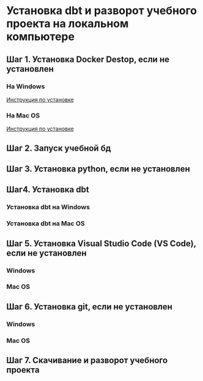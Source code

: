 # Установка dbt и разворот учебного проекта на локальном компьютере

## Шаг 1. Установка Docker Destop, если не установлен

### На Windows
[Инструкция по установке](https://github.com/amelinvladimir/docker_course/blob/main/%D0%A3%D1%81%D1%82%D0%B0%D0%BD%D0%BE%D0%B2%D0%BA%D0%B0%20Docker%20%D0%BD%D0%B0%20Windows%2010/README.md)
### На Mac OS
[Инструкция по установке](https://github.com/amelinvladimir/docker_course/blob/main/%D0%A3%D1%81%D1%82%D0%B0%D0%BD%D0%BE%D0%B2%D0%BA%D0%B0%20Docker%20%D0%BD%D0%B0%20Mac%20OS/README.md)

## Шаг 2. Запуск учебной бд

## Шаг 3. Установка python, если не установлен

## Шаг4. Установка dbt
### Установка dbt на Windows
### Установка dbt на Mac OS

## Шаг 5. Установка Visual Studio Code (VS Code), если не установлен
### Windows
### Mac OS

## Шаг 6. Установка git, если не установлен
### Windows
### Mac OS

## Шаг 7. Скачивание и разворот учебного проекта
